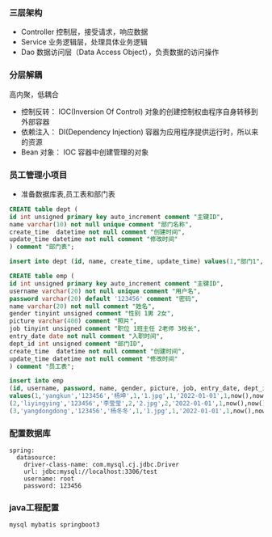### 三层架构

- Controller 控制层，接受请求，响应数据
- Service 业务逻辑层，处理具体业务逻辑
- Dao 数据访问层（Data Access Object），负责数据的访问操作

### 分层解耦

高内聚，低耦合

- 控制反转： IOC(Inversion Of Control) 对象的创建控制权由程序自身转移到外部容器
- 依赖注入： DI(Dependency Injection) 容器为应用程序提供运行时，所以来的资源
- Bean 对象： IOC 容器中创建管理的对象

### 员工管理小项目

- 准备数据库表,员工表和部门表

```sql
CREATE table dept (
id int unsigned primary key auto_increment comment "主键ID",
name varchar(10) not null unique comment "部门名称",
create_time  datetime not null comment "创建时间",
update_time datetime not null comment "修改时间"
) comment "部门表";

insert into dept (id, name, create_time, update_time) values(1,"部门1",now(),now()),(2,"部门2",now(),now()),(3,"部门3",now(),now());

CREATE table emp (
id int unsigned primary key auto_increment comment "主键ID",
username varchar(20) not null unique comment "用户名",
password varchar(20) default '123456' comment "密码",
name varchar(20) not null comment "姓名",
gender tinyint unsigned comment "性别 1男 2女",
picture varchar(400) comment "照片",
job tinyint unsigned comment "职位 1班主任 2老师 3校长",
entry_date date not null comment "入职时间",
dept_id int unsigned comment "部门ID",
create_time  datetime not null comment "创建时间",
update_time datetime not null comment "修改时间"
) comment "员工表";

insert into emp
(id, username, password, name, gender, picture, job, entry_date, dept_id, create_time, update_time)
values(1,'yangkun','123456','杨坤',1,'1.jpg',1,'2022-01-01',1,now(),now()),
(2,'liyingying','123456','李莹莹',2,'2.jpg',2,'2022-01-01',1,now(),now()),
(3,'yangdongdong','123456','杨冬冬',1,'1.jpg',1,'2022-01-01',1,now(),now());

```

### 配置数据库

```
spring:
  datasource:
    driver-class-name: com.mysql.cj.jdbc.Driver
    url: jdbc:mysql://localhost:3306/test
    username: root
    password: 123456
```

### java工程配置
```
mysql mybatis springboot3
```